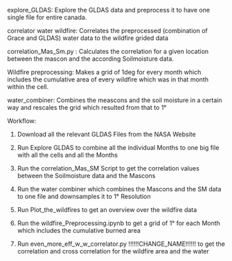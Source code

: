 explore_GLDAS: Explore the GLDAS data and preprocess it to have one single file for entire canada.

correlator water wildfire: Correlates the preprocessed (combination of Grace and GLDAS) water data to the wildfire grided data

correlation_Mas_Sm.py : Calculates the correlation for a given location between the mascon and the according Soilmoisture data.

Wildfire preprocessing: Makes a grid of 1deg for every month which includes the cumulative area of every wildfire which was in that month within the cell.

water_combiner: Combines the meascons and the soil moisture in a certain way and rescales the grid which resulted from that to 1°



Workflow:
1. Download all the relevant GLDAS Files from the NASA Website

2. Run Explore GLDAS to combine all the individual Months to one big file with all the cells and all the Months

3. Run the correlation_Mas_SM Script to get the correlation values between the Soilmoisture data and the Mascons

4. Run the water combiner which combines the Mascons and the SM data to one file and downsamples it to 1° Resolution

5. Run Plot_the_wildfires to get an overview over the wildfire data

6. Run the wildfire_Preprocessing.ipynb to get a grid of 1° for each Month which includes the cumulative burned area

7. Run even_more_eff_w_w_correlator.py !!!!!!CHANGE_NAME!!!!!! to get the correlation and cross correlation for the wildfire area and the water




